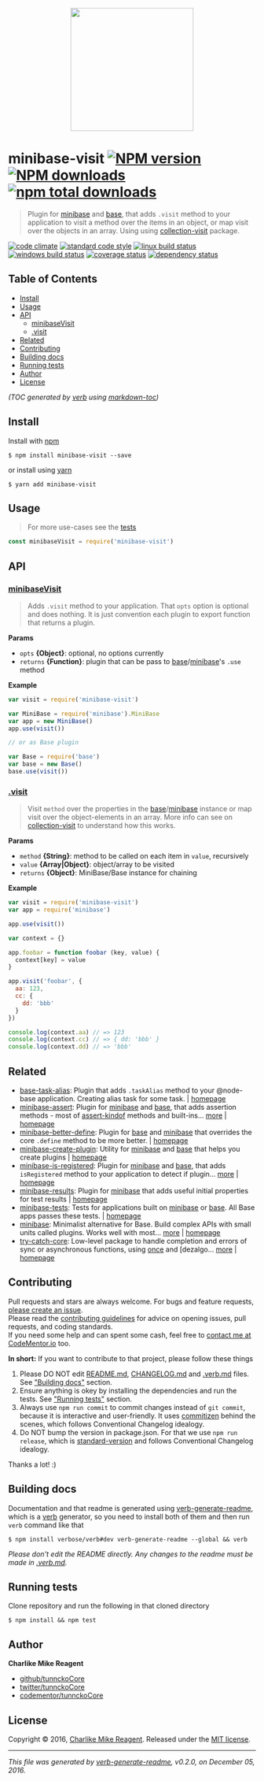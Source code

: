 <p align="center">
  <a href="https://github.com/node-minibase">
    <img height="250" width="250" src="https://avatars1.githubusercontent.com/u/23032863?v=3&s=250">
  </a>
</p>

# minibase-visit [![NPM version](https://img.shields.io/npm/v/minibase-visit.svg?style=flat)](https://www.npmjs.com/package/minibase-visit) [![NPM downloads](https://img.shields.io/npm/dm/minibase-visit.svg?style=flat)](https://npmjs.org/package/minibase-visit) [![npm total downloads][downloads-img]][downloads-url]

> Plugin for [minibase][] and [base][], that adds `.visit` method to your application to visit a method over the items in an object, or map visit over the objects in an array. Using using [collection-visit][] package.

[![code climate][codeclimate-img]][codeclimate-url] 
[![standard code style][standard-img]][standard-url] 
[![linux build status][travis-img]][travis-url] 
[![windows build status][appveyor-img]][appveyor-url] 
[![coverage status][coveralls-img]][coveralls-url] 
[![dependency status][david-img]][david-url]

## Table of Contents
- [Install](#install)
- [Usage](#usage)
- [API](#api)
  * [minibaseVisit](#minibasevisit)
  * [.visit](#visit)
- [Related](#related)
- [Contributing](#contributing)
- [Building docs](#building-docs)
- [Running tests](#running-tests)
- [Author](#author)
- [License](#license)

_(TOC generated by [verb](https://github.com/verbose/verb) using [markdown-toc](https://github.com/jonschlinkert/markdown-toc))_

## Install
Install with [npm](https://www.npmjs.com/)

```
$ npm install minibase-visit --save
```

or install using [yarn](https://yarnpkg.com)

```
$ yarn add minibase-visit
```

## Usage
> For more use-cases see the [tests](test.js)

```js
const minibaseVisit = require('minibase-visit')
```

## API

### [minibaseVisit](index.js#L39)
> Adds `.visit` method to your application. That `opts` option is optional and does nothing. It is just convention each plugin to export function that returns a plugin.

**Params**

* `opts` **{Object}**: optional, no options currently    
* `returns` **{Function}**: plugin that can be pass to [base][]/[minibase][]'s `.use` method  

**Example**

```js
var visit = require('minibase-visit')

var MiniBase = require('minibase').MiniBase
var app = new MiniBase()
app.use(visit())

// or as Base plugin

var Base = require('base')
var base = new Base()
base.use(visit())
```

### [.visit](index.js#L80)
> Visit `method` over the properties in the [base][]/[minibase][] instance or map visit over the object-elements in an array. More info can see on [collection-visit][] to understand how this works.

**Params**

* `method` **{String}**: method to be called on each item in `value`, recursively    
* `value` **{Array|Object}**: object/array to be visited    
* `returns` **{Object}**: MiniBase/Base instance for chaining  

**Example**

```js
var visit = require('minibase-visit')
var app = require('minibase')

app.use(visit())

var context = {}

app.foobar = function foobar (key, value) {
  context[key] = value
}

app.visit('foobar', {
  aa: 123,
  cc: {
    dd: 'bbb'
  }
})

console.log(context.aa) // => 123
console.log(context.cc) // => { dd: 'bbb' }
console.log(context.dd) // => 'bbb'
```

## Related
- [base-task-alias](https://www.npmjs.com/package/base-task-alias): Plugin that adds `.taskAlias` method to your @node-base application. Creating alias task for some task. | [homepage](https://github.com/tunnckocore/base-task-alias#readme "Plugin that adds `.taskAlias` method to your @node-base application. Creating alias task for some task.")
- [minibase-assert](https://www.npmjs.com/package/minibase-assert): Plugin for [minibase][] and [base][], that adds assertion methods - most of [assert-kindof][] methods and built-ins… [more](https://github.com/node-minibase/minibase-assert#readme) | [homepage](https://github.com/node-minibase/minibase-assert#readme "Plugin for [minibase][] and [base][], that adds assertion methods - most of [assert-kindof][] methods and built-ins assert module.")
- [minibase-better-define](https://www.npmjs.com/package/minibase-better-define): Plugin for [base][] and [minibase][] that overrides the core `.define` method to be more better. | [homepage](https://github.com/node-minibase/minibase-better-define#readme "Plugin for [base][] and [minibase][] that overrides the core `.define` method to be more better.")
- [minibase-create-plugin](https://www.npmjs.com/package/minibase-create-plugin): Utility for [minibase][] and [base][] that helps you create plugins | [homepage](https://github.com/node-minibase/minibase-create-plugin#readme "Utility for [minibase][] and [base][] that helps you create plugins")
- [minibase-is-registered](https://www.npmjs.com/package/minibase-is-registered): Plugin for [minibase][] and [base][], that adds `isRegistered` method to your application to detect if plugin… [more](https://github.com/node-minibase/minibase-is-registered#readme) | [homepage](https://github.com/node-minibase/minibase-is-registered#readme "Plugin for [minibase][] and [base][], that adds `isRegistered` method to your application to detect if plugin is already registered and returns true or false if named plugin is already registered on the instance.")
- [minibase-results](https://www.npmjs.com/package/minibase-results): Plugin for [minibase][] that adds useful initial properties for test results | [homepage](https://github.com/node-minibase/minibase-results#readme "Plugin for [minibase][] that adds useful initial properties for test results")
- [minibase-tests](https://www.npmjs.com/package/minibase-tests): Tests for applications built on [minibase][] or [base][]. All Base apps passes these tests. | [homepage](https://github.com/node-minibase/minibase-tests#readme "Tests for applications built on [minibase][] or [base][]. All Base apps passes these tests.")
- [minibase](https://www.npmjs.com/package/minibase): Minimalist alternative for Base. Build complex APIs with small units called plugins. Works well with most… [more](https://github.com/node-minibase/minibase#readme) | [homepage](https://github.com/node-minibase/minibase#readme "Minimalist alternative for Base. Build complex APIs with small units called plugins. Works well with most of the already existing [base][] plugins.")
- [try-catch-core](https://www.npmjs.com/package/try-catch-core): Low-level package to handle completion and errors of sync or asynchronous functions, using [once][] and [dezalgo… [more](https://github.com/hybridables/try-catch-core#readme) | [homepage](https://github.com/hybridables/try-catch-core#readme "Low-level package to handle completion and errors of sync or asynchronous functions, using [once][] and [dezalgo][] libs. Useful for and used in higher-level libs such as [always-done][] to handle completion of anything.")

## Contributing
Pull requests and stars are always welcome. For bugs and feature requests, [please create an issue](https://github.com/node-minibase/minibase-visit/issues/new).  
Please read the [contributing guidelines](CONTRIBUTING.md) for advice on opening issues, pull requests, and coding standards.  
If you need some help and can spent some cash, feel free to [contact me at CodeMentor.io](https://www.codementor.io/tunnckocore?utm_source=github&utm_medium=button&utm_term=tunnckocore&utm_campaign=github) too.

**In short:** If you want to contribute to that project, please follow these things

1. Please DO NOT edit [README.md](README.md), [CHANGELOG.md](CHANGELOG.md) and [.verb.md](.verb.md) files. See ["Building docs"](#building-docs) section.
2. Ensure anything is okey by installing the dependencies and run the tests. See ["Running tests"](#running-tests) section.
3. Always use `npm run commit` to commit changes instead of `git commit`, because it is interactive and user-friendly. It uses [commitizen][] behind the scenes, which follows Conventional Changelog idealogy.
4. Do NOT bump the version in package.json. For that we use `npm run release`, which is [standard-version][] and follows Conventional Changelog idealogy.

Thanks a lot! :)

## Building docs
Documentation and that readme is generated using [verb-generate-readme][], which is a [verb][] generator, so you need to install both of them and then run `verb` command like that

```
$ npm install verbose/verb#dev verb-generate-readme --global && verb
```

_Please don't edit the README directly. Any changes to the readme must be made in [.verb.md](.verb.md)._

## Running tests
Clone repository and run the following in that cloned directory

```
$ npm install && npm test
```

## Author
**Charlike Mike Reagent**

+ [github/tunnckoCore](https://github.com/tunnckoCore)
+ [twitter/tunnckoCore](http://twitter.com/tunnckoCore)
+ [codementor/tunnckoCore](https://codementor.io/tunnckoCore)

## License
Copyright © 2016, [Charlike Mike Reagent](http://i.am.charlike.online). Released under the [MIT license](LICENSE).

***

_This file was generated by [verb-generate-readme](https://github.com/verbose/verb-generate-readme), v0.2.0, on December 05, 2016._

[always-done]: https://github.com/hybridables/always-done
[assert-kindof]: https://github.com/tunnckocore/assert-kindof
[base]: https://github.com/node-base/base
[collection-visit]: https://github.com/jonschlinkert/collection-visit
[commitizen]: https://github.com/commitizen/cz-cli
[dezalgo]: https://github.com/npm/dezalgo
[minibase]: https://github.com/node-minibase/minibase
[once]: https://github.com/isaacs/once
[standard-version]: https://github.com/conventional-changelog/standard-version
[verb-generate-readme]: https://github.com/verbose/verb-generate-readme
[verb]: https://github.com/verbose/verb

[downloads-url]: https://www.npmjs.com/package/minibase-visit
[downloads-img]: https://img.shields.io/npm/dt/minibase-visit.svg

[codeclimate-url]: https://codeclimate.com/github/node-minibase/minibase-visit
[codeclimate-img]: https://img.shields.io/codeclimate/github/node-minibase/minibase-visit.svg

[travis-url]: https://travis-ci.org/node-minibase/minibase-visit
[travis-img]: https://img.shields.io/travis/node-minibase/minibase-visit/master.svg?label=linux

[appveyor-url]: https://ci.appveyor.com/project/tunnckoCore/minibase-visit
[appveyor-img]: https://img.shields.io/appveyor/ci/tunnckoCore/minibase-visit/master.svg?label=windows

[coveralls-url]: https://coveralls.io/r/node-minibase/minibase-visit
[coveralls-img]: https://img.shields.io/coveralls/node-minibase/minibase-visit.svg

[david-url]: https://david-dm.org/node-minibase/minibase-visit
[david-img]: https://img.shields.io/david/node-minibase/minibase-visit.svg

[standard-url]: https://github.com/feross/standard
[standard-img]: https://img.shields.io/badge/code%20style-standard-brightgreen.svg

